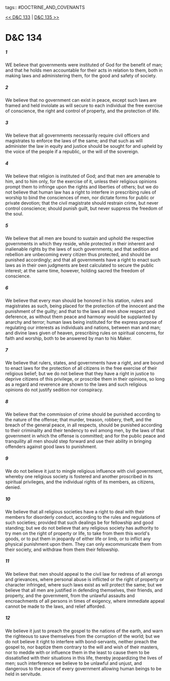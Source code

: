tags:: #DOCTRINE_AND_COVENANTS

[<< D&C 133](DOCTRINE_AND_COVENANTS/D&C_133.md) | [D&C 135 >>](DOCTRINE_AND_COVENANTS/D&C_135.md)

# D&C 134

##### 1

WE believe that governments were instituted of God for the benefit of man; and that he holds men accountable for their acts in relation to them, both in making laws and administering them, for the good and safety of society.

##### 2

We believe that no government can exist in peace, except such laws are framed and held inviolate as will secure to each individual the free exercise of conscience, the right and control of property, and the protection of life.

##### 3

We believe that all governments necessarily require civil officers and magistrates to enforce the laws of the same; and that such as will administer the law in equity and justice should be sought for and upheld by the voice of the people if a republic, or the will of the sovereign.

##### 4

We believe that religion is instituted of God; and that men are amenable to him, and to him only, for the exercise of it, unless their religious opinions prompt them to infringe upon the rights and liberties of others; but we do not believe that human law has a right to interfere in prescribing rules of worship to bind the consciences of men, nor dictate forms for public or private devotion; that the civil magistrate should restrain crime, but never control conscience; should punish guilt, but never suppress the freedom of the soul.

##### 5

We believe that all men are bound to sustain and uphold the respective governments in which they reside, while protected in their inherent and inalienable rights by the laws of such governments; and that sedition and rebellion are unbecoming every citizen thus protected, and should be punished accordingly; and that all governments have a right to enact such laws as in their own judgments are best calculated to secure the public interest; at the same time, however, holding sacred the freedom of conscience.

##### 6

We believe that every man should be honored in his station, rulers and magistrates as such, being placed for the protection of the innocent and the punishment of the guilty; and that to the laws all men show respect and deference, as without them peace and harmony would be supplanted by anarchy and terror; human laws being instituted for the express purpose of regulating our interests as individuals and nations, between man and man; and divine laws given of heaven, prescribing rules on spiritual concerns, for faith and worship, both to be answered by man to his Maker.

##### 7

We believe that rulers, states, and governments have a right, and are bound to enact laws for the protection of all citizens in the free exercise of their religious belief; but we do not believe that they have a right in justice to deprive citizens of this privilege, or proscribe them in their opinions, so long as a regard and reverence are shown to the laws and such religious opinions do not justify sedition nor conspiracy.

##### 8

We believe that the commission of crime should be punished according to the nature of the offense; that murder, treason, robbery, theft, and the breach of the general peace, in all respects, should be punished according to their criminality and their tendency to evil among men, by the laws of that government in which the offense is committed; and for the public peace and tranquility all men should step forward and use their ability in bringing offenders against good laws to punishment.

##### 9

We do not believe it just to mingle religious influence with civil government, whereby one religious society is fostered and another proscribed in its spiritual privileges, and the individual rights of its members, as citizens, denied.

##### 10

We believe that all religious societies have a right to deal with their members for disorderly conduct, according to the rules and regulations of such societies; provided that such dealings be for fellowship and good standing; but we do not believe that any religious society has authority to try men on the right of property or life, to take from them this world's goods, or to put them in jeopardy of either life or limb, or to inflict any physical punishment upon them. They can only excommunicate them from their society, and withdraw from them their fellowship.

##### 11

We believe that men should appeal to the civil law for redress of all wrongs and grievances, where personal abuse is inflicted or the right of property or character infringed, where such laws exist as will protect the same; but we believe that all men are justified in defending themselves, their friends, and property, and the government, from the unlawful assaults and encroachments of all persons in times of exigency, where immediate appeal cannot be made to the laws, and relief afforded.

##### 12

We believe it just to preach the gospel to the nations of the earth, and warn the righteous to save themselves from the corruption of the world; but we do not believe it right to interfere with bond-servants, neither preach the gospel to, nor baptize them contrary to the will and wish of their masters, nor to meddle with or influence them in the least to cause them to be dissatisfied with their situations in this life, thereby jeopardizing the lives of men; such interference we believe to be unlawful and unjust, and dangerous to the peace of every government allowing human beings to be held in servitude.
